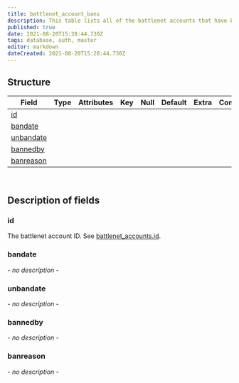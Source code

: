 ```yaml
---
title: battlenet_account_bans
description: This table lists all of the battlenet accounts that have been banned along with the date when (or if) the ban will expire.
published: true
date: 2021-08-20T15:28:44.730Z
tags: database, auth, master
editor: markdown
dateCreated: 2021-08-20T15:28:44.730Z
---
```


## Structure

| Field | Type | Attributes | Key | Null | Default | Extra | Comment |
|---|---|---|---|---|---|---|---|
[id](#id) |  |  |  |  |  |  |  |
[bandate](#bandate) |  |  |  |  |  |  |  |
[unbandate](#unbandate) |  |  |  |  |  |  |  |
[bannedby](#bannedby) |  |  |  |  |  |  |  |
[banreason](#banreason) |  |  |  |  |  |  |  |

&nbsp;
## Description of fields

### id   
The battlenet account ID. See [battlenet_accounts.id](battlenet_accounts#id).
&nbsp;
    
### bandate  
*- no description -*
&nbsp;

### unbandate
*- no description -*
&nbsp;

### bannedby 
*- no description -*
&nbsp;

### banreason
*- no description -*
&nbsp;
